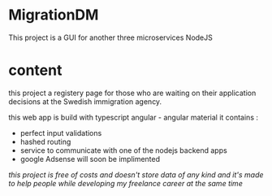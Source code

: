 # MigrationDM

This project is a GUI for another three microservices NodeJS

# content
this project a registery page for those who are waiting on their application decisions at
the Swedish immigration agency.

this web app is build with typescript angular - angular material 
it contains :
* perfect input validations
* hashed routing 
* service to communicate with one of the nodejs backend apps
* google Adsense will soon be implimented

_this project is free of costs and doesn't store data of any kind_
_and it's made to help people while developing my freelance career at the same time_
